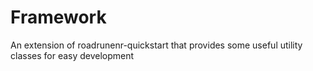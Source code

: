 # Framework

An extension of roadrunenr-quickstart that provides some useful utility classes for easy development


